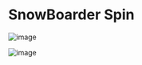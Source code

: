 # SnowBoarder Spin

![image](https://user-images.githubusercontent.com/91905169/196063571-bc13e390-2c7a-4943-8787-ebc0b49c5c90.png)

![image](https://user-images.githubusercontent.com/91905169/196063593-f33227a0-9ab1-4906-95ff-0971eb4a2975.png)
